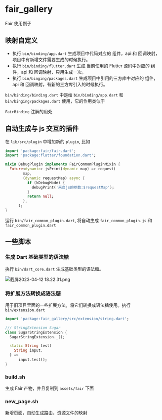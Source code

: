 # fair_gallery

Fair 使用例子

## 映射自定义

* 执行 `bin/binding/app.dart` 生成项目中代码对应的 组件，api 和 回调映射，项目中有新增文件需要生成的时候执行。
* 执行 `bin/binding/flutter.dart` 生成 当前使用的 Flutter 源码中对应的 组件，api 和 回调映射，只用生成一次。
* 执行 `bin/binging/packages.dart` 生成项目中引用的三方库中对应的 组件，api 和 回调映射，有新的三方库引入的时候执行。
  
`bin/binding/binding.dart` 中是给 `bin/binding/app.dart` 和 `bin/binging/packages.dart` 使用，它的作用类似于

`FairBinding` 注解的用处

## 自动生成与 js 交互的插件

在 `lib/src/plugin` 中增加新的 `plugin`, 比如

``` dart
import 'package:fair/fair.dart';
import 'package:flutter/foundation.dart';

mixin DebugPlugin implements FairCommonPluginMixin {
  Future<dynamic> jsPrint(dynamic map) => request(
        map,
        (dynamic requestMap) async {
          if (kDebugMode) {
            debugPrint('来自js的参数:$requestMap');
          }
          return null;
        },
      );
}
```

运行 `bin/fair_common_plugin.dart`, 将自动生成 `fair_common_plugin.js` 和 `fair_common_plugin.dart`



## 一些脚本

### 生成 Dart 基础类型的语法糖

执行 `bin/dart_core.dart` 生成基础类型的语法糖。

![截屏2023-04-12 18.22.31.png](https://p6-juejin.byteimg.com/tos-cn-i-k3u1fbpfcp/9895ea484c084e619285233e0eec2f92~tplv-k3u1fbpfcp-watermark.image?)


### 将扩展方法转换成语法糖

用于旧项目里面的一些扩展方法，将它们转换成语法糖使用。执行 `bin/extension.dart` 


```dart
import 'package:fair_gallery/src/extension/string.dart';

/// StringExtension Sugar
class SugarStringExtension {
  SugarStringExtension._();

  static String test(
    String input,
  ) =>
      input.test();
}

```

### build.sh

生成 Fair 产物，并且复制到 `assets/fair` 下面


### new_page.sh

新增页面，自动生成路由，资源文件的映射